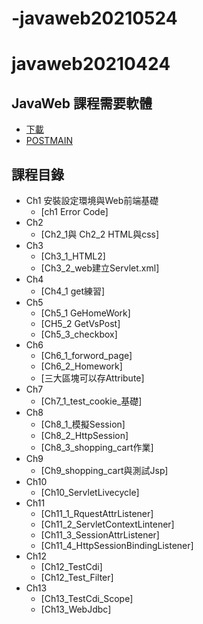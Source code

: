 # -javaweb20210524
# javaweb20210424
## JavaWeb 課程需要軟體
* [下載](https://drive.google.com/file/d/1hljBks3O8Ra94xdidB8F1PYEooWcplan/view)
* [POSTMAIN](https://www.postman.com/downloads/)
## 課程目錄
+ Ch1 安裝設定環境與Web前端基礎
  + [ch1 Error Code]
+ Ch2
   + [Ch2_1與 Ch2_2 HTML與css]
+ Ch3
   + [Ch3_1_HTML2]
   + [Ch3_2_web建立Servlet.xml]
+ Ch4
  + [Ch4_1 get練習]
+ Ch5
  + [Ch5_1 GeHomeWork]
  + [CH5_2 GetVsPost]
  + [Ch5_3_checkbox]
+ Ch6
   + [Ch6_1_forword_page]
   + [Ch6_2_Homework]
   + [三大區塊可以存Attribute]
+ Ch7
   + [Ch7_1_test_cookie_基礎]
+ Ch8
   + [Ch8_1_模擬Session]
   + [Ch8_2_HttpSession]
   + [Ch8_3_shopping_cart作業]
+ Ch9
   + [Ch9_shopping_cart與測試Jsp]
+ Ch10 
   + [Ch10_ServletLivecycle]
+ Ch11 
   + [Ch11_1_RquestAttrListener]
   + [Ch11_2_ServletContextLintener] 
   + [Ch11_3_SessionAttrListener] 
   + [Ch11_4_HttpSessionBindingListener]
+ Ch12
   + [Ch12_TestCdi]
   + [Ch12_Test_Filter]
+ Ch13
   + [Ch13_TestCdi_Scope]
   + [Ch13_WebJdbc]
